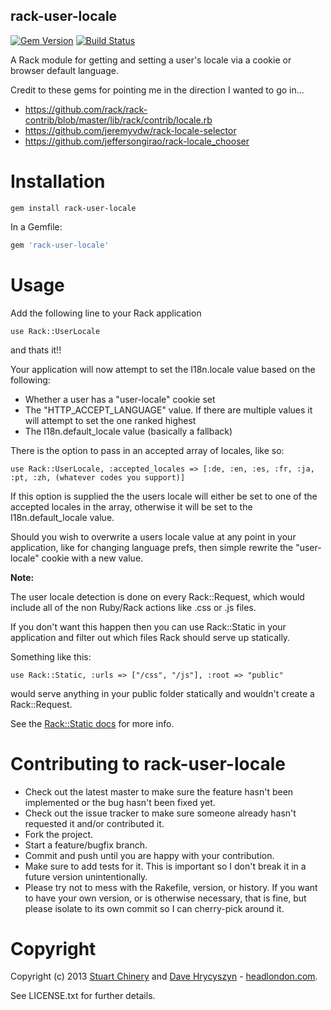 rack-user-locale
----------------

[![Gem Version](https://badge.fury.io/rb/rack-user-locale.png)](http://badge.fury.io/rb/rack-user-locale) [![Build Status](https://secure.travis-ci.org/sleepingstu/rack-user-locale.png)](http://travis-ci.org/sleepingstu/rack-user-locale)

A Rack module for getting and setting a user's locale via a cookie or browser default language.

Credit to these gems for pointing me in the direction I wanted to go in...

* https://github.com/rack/rack-contrib/blob/master/lib/rack/contrib/locale.rb
* https://github.com/jeremyvdw/rack-locale-selector
* https://github.com/jeffersongirao/rack-locale_chooser

Installation
============

```
gem install rack-user-locale
```

In a Gemfile:

```ruby
gem 'rack-user-locale'
```

Usage
=====

Add the following line to your Rack application

```
use Rack::UserLocale
```

and thats it!!

Your application will now attempt to set the I18n.locale value based on the following:

* Whether a user has a "user-locale" cookie set
* The "HTTP_ACCEPT_LANGUAGE" value. If there are multiple values it will attempt to set the one ranked highest
* The I18n.default_locale value (basically a fallback)

There is the option to pass in an accepted array of locales, like so:

```
use Rack::UserLocale, :accepted_locales => [:de, :en, :es, :fr, :ja, :pt, :zh, (whatever codes you support)]
```

If this option is supplied the the users locale will either be set to one of the accepted locales in the array, otherwise it will be set to the I18n.default_locale value.

Should you wish to overwrite a users locale value at any point in your application, like for changing language prefs, then simple rewrite the "user-locale" cookie with a new value.

**Note:**

The user locale detection is done on every Rack::Request, which would include all of the non Ruby/Rack actions like .css or .js files.

If you don't want this happen then you can use Rack::Static in your application and filter out which files Rack should serve up statically.

Something like this:

```
use Rack::Static, :urls => ["/css", "/js"], :root => "public"
```
would serve anything in your public folder statically and wouldn't create a Rack::Request.

See the [Rack::Static docs](http://rack.rubyforge.org/doc/classes/Rack/Static.html) for more info.

Contributing to rack-user-locale
=======================

* Check out the latest master to make sure the feature hasn't been implemented or the bug hasn't been fixed yet.
* Check out the issue tracker to make sure someone already hasn't requested it and/or contributed it.
* Fork the project.
* Start a feature/bugfix branch.
* Commit and push until you are happy with your contribution.
* Make sure to add tests for it. This is important so I don't break it in a future version unintentionally.
* Please try not to mess with the Rakefile, version, or history. If you want to have your own version, or is otherwise necessary, that is fine, but please isolate to its own commit so I can cherry-pick around it.

Copyright
=========

Copyright (c) 2013 [Stuart Chinery](http://www.headlondon.com/who-we-are#stuart-chinery) and [Dave Hrycyszyn](http://www.headlondon.com/who-we-are#david-hrycyszyn) - [headlondon.com](http://www.headlondon.com).

See LICENSE.txt for further details.
